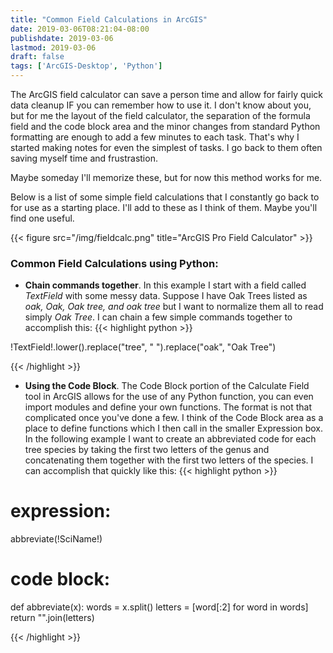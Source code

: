 ```yaml
---
title: "Common Field Calculations in ArcGIS"
date: 2019-03-06T08:21:04-08:00
publishdate: 2019-03-06
lastmod: 2019-03-06
draft: false
tags: ['ArcGIS-Desktop', 'Python']
---
```


The ArcGIS field calculator can save a person time and allow for fairly quick data cleanup IF you can remember how to use it.  I don't know about you, but for me the layout of the field calculator, the separation of the formula field and the code block area and the minor changes from standard Python formatting are enough to add a few minutes to each task.  That's why I started making notes for even the simplest of tasks.  I go back to them often saving myself time and frustrastion.  

Maybe someday I'll memorize these, but for now this method works for me.

Below is a list of some simple field calculations that I constantly go back to for use as a starting place.  I'll add to these as I think of them.  Maybe you'll find one useful.




{{< figure src="/img/fieldcalc.png" title="ArcGIS Pro Field Calculator" >}}


### Common Field Calculations using Python:

- **Chain commands together**.  In this example I start with a field called *TextField* with some messy data.  Suppose I have Oak Trees listed as *oak, Oak, Oak tree, and oak tree* but I want to normalize them all to read simply *Oak Tree*.  I can chain a few simple commands together to accomplish this:
{{< highlight python >}}

!TextField!.lower().replace("tree", " ").replace("oak", "Oak Tree")

{{< /highlight >}}

- **Using the Code Block**.  The Code Block portion of the Calculate Field tool in ArcGIS allows for the use of any Python function, you can even import modules and define your own functions.  The format is not that complicated once you've done a few.  I think of the Code Block area as a place to define functions which I then call in the smaller Expression box.  In the following example I want to create an abbreviated code for each tree species by taking the first two letters of the genus and concatenating them together with the first two letters of the species.  I can accomplish that quickly like this:
{{< highlight python >}}
# expression:
abbreviate(!SciName!)

# code block:
def abbreviate(x):
    words = x.split()
    letters = [word[:2] for word in words]
    return "".join(letters)

{{< /highlight >}}